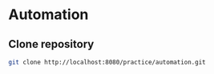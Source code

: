 # Automation

## Clone repository

```sh
git clone http://localhost:8080/practice/automation.git
```